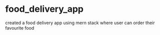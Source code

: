 # food_delivery_app
created a food delivery app using mern stack where user can order their favourite food
